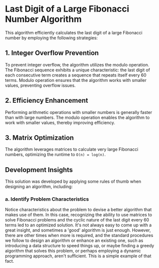 # Last Digit of a Large Fibonacci Number Algorithm

This algorithm efficiently calculates the last digit of a large Fibonacci number by employing the following strategies:

## 1. Integer Overflow Prevention
To prevent integer overflow, the algorithm utilizes the modulo operation. The Fibonacci sequence exhibits a unique characteristic: the last digit of each consecutive term creates a sequence that repeats itself every 60 terms. Modulo operation ensures that the algorithm works with smaller values, preventing overflow issues.

## 2. Efficiency Enhancement
Performing arithmetic operations with smaller numbers is generally faster than with large numbers. The modulo operation enables the algorithm to work with smaller values, thereby improving efficiency.

## 3. Matrix Optimization
The algorithm leverages matrices to calculate very large Fibonacci numbers, optimizing the runtime to `O(n) = log(n)`.

## Development Insights
This solution was developed by applying some rules of thumb when designing an algorithm, including:

### a. Identify Problem Characteristics
Notice characteristics about the problem to devise a better algorithm that makes use of them. In this case, recognizing the ability to use matrices to solve Fibonacci problems and the cyclic nature of the last digit every 60 terms led to an optimized solution. It's not always easy to come up with a great insight, and sometimes a 'good' algorithm is just enough. However, there are other times when more is required, and the standard procedures we follow to design an algorithm or enhance an existing one, such as introducing a data structure to speed things up, or maybe finding a greedy algorithm that solves this problem, or perhaps employing a dynamic programming approach, aren't sufficient. This is a simple example of that fact.
